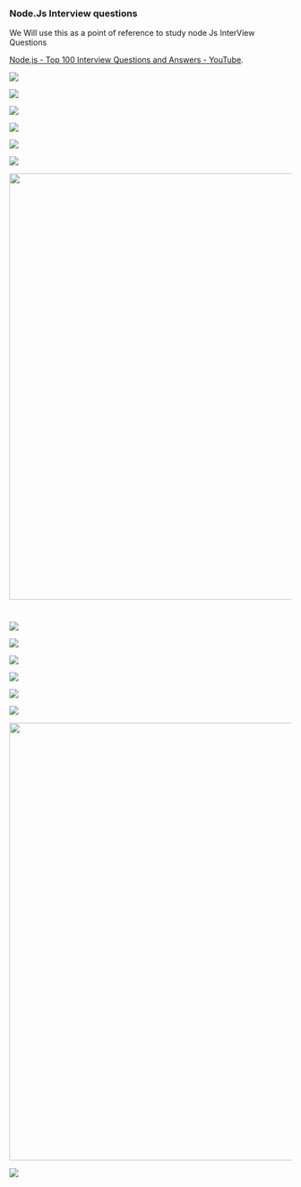 ### Node.Js Interview questions

We Will use this as a point of reference to study node Js InterView Questions 

[Node.js - Top 100 Interview Questions and Answers - YouTube](https://youtu.be/Nz-nPR5YJbw).

![](/home/ahmed/Desktop/interview/node/n-1.png)

![](/home/ahmed/Desktop/interview/node/n-2.png)

![](/home/ahmed/Desktop/interview/node/n-3.png)

![](/home/ahmed/Desktop/interview/node/n-4.png)

![](/home/ahmed/Desktop/interview/node/n-5.png)

![](/home/ahmed/Desktop/interview/node/n-6.png)

<img title="" src="file:///home/ahmed/Desktop/interview/node/n-7.png" alt="" width="760" data-align="inline">                                                                                                                                              

# 

![](/home/ahmed/Desktop/interview/node/n-8.png)

![](/home/ahmed/Desktop/interview/node/n-9.png)

![](/home/ahmed/Desktop/interview/node/n-10.png)

![](/home/ahmed/Desktop/interview/node/n-11.png)

![](/home/ahmed/Desktop/interview/node/n-12.png)

![](/home/ahmed/Desktop/interview/node/n-13.png)

<img src="file:///home/ahmed/Desktop/interview/node/n-14.png" title="" alt="" width="780">

![](/home/ahmed/Desktop/interview/node/n-15.png)
